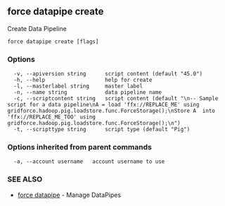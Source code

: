 ## force datapipe create

Create Data Pipeline

```
force datapipe create [flags]
```

### Options

```
  -v, --apiversion string      script content (default "45.0")
  -h, --help                   help for create
  -l, --masterlabel string     master label
  -n, --name string            data pipeline name
  -c, --scriptcontent string   script content (default "\n-- Sample script for a data pipeline\nA = load 'ffx://REPLACE_ME' using gridforce.hadoop.pig.loadstore.func.ForceStorage();\nStore A  into 'ffx://REPLACE_ME_TOO' using gridforce.hadoop.pig.loadstore.func.ForceStorage();\n")
  -t, --scripttype string      script type (default "Pig")
```

### Options inherited from parent commands

```
  -a, --account username   account username to use
```

### SEE ALSO

* [force datapipe](force_datapipe.md)	 - Manage DataPipes

